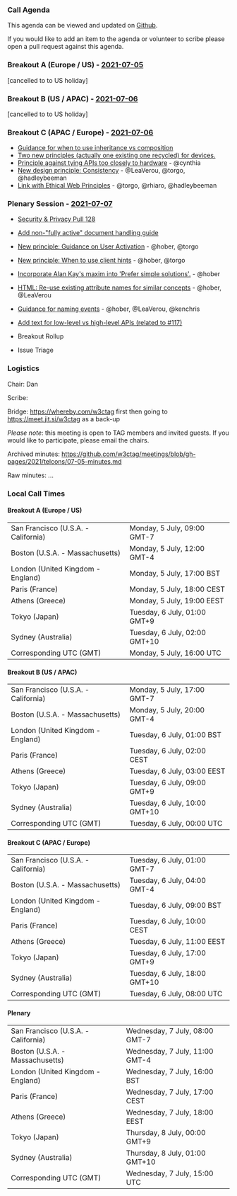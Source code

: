 ### Call Agenda

This agenda can be viewed and updated on [Github](https://github.com/w3ctag/meetings/blob/gh-pages/2021/telcons/07-05-agenda.md).

If you would like to add an item to the agenda or volunteer to scribe please open a pull request against this agenda.

### Breakout A (Europe / US) - [2021-07-05](https://www.timeanddate.com/worldclock/converter.html?iso=20210705T160000&p1=224&p2=43&p3=136&p4=195&p5=26&p6=248&p7=240)

[cancelled to to US holiday]

### Breakout B (US / APAC) - [2021-07-06](https://www.timeanddate.com/worldclock/converter.html?iso=20210706T000000&p1=224&p2=43&p3=136&p4=195&p5=26&p6=248&p7=240)

[cancelled to to US holiday]

### Breakout C (APAC / Europe) - [2021-07-06](https://www.timeanddate.com/worldclock/converter.html?iso=20210706T080000&p1=224&p2=43&p3=136&p4=195&p5=26&p6=248&p7=240)

* [Guidance for when to use inheritance vs composition](https://github.com/w3ctag/design-principles/issues/298)
* [Two new principles (actually one existing one recycled) for devices.](https://github.com/w3ctag/design-principles/pull/320)
* [Principle against tying APIs too closely to hardware](https://github.com/w3ctag/design-principles/issues/308) - @cynthia
* [New design principle: Consistency](https://github.com/w3ctag/design-principles/issues/285) - @LeaVerou, @torgo, @hadleybeeman
* [Link with Ethical Web Principles](https://github.com/w3ctag/design-principles/issues/282) - @torgo, @rhiaro, @hadleybeeman

### Plenary Session - [2021-07-07](https://www.timeanddate.com/worldclock/converter.html?iso=20210707T150000&p1=224&p2=43&p3=136&p4=195&p5=26&p6=248&p7=240)

* [Security & Privacy Pull 128](https://github.com/w3ctag/security-questionnaire/pull/128)
* [Add non-"fully active" document handling guide](https://github.com/w3ctag/design-principles/pull/317)
* [New principle: Guidance on User Activation](https://github.com/w3ctag/design-principles/issues/314) - @hober, @torgo
* [New principle: When to use client hints](https://github.com/w3ctag/design-principles/issues/307) - @hober, @torgo
* [Incorporate Alan Kay's maxim into 'Prefer simple solutions'.](https://github.com/w3ctag/design-principles/pull/306) - @hober
* [HTML: Re-use existing attribute names for similar concepts](https://github.com/w3ctag/design-principles/issues/281) - @hober, @LeaVerou
* [Guidance for naming events](https://github.com/w3ctag/design-principles/issues/280) - @hober, @LeaVerou, @kenchris
* [Add text for low-level vs high-level APIs (related to #117)](https://github.com/w3ctag/design-principles/pull/291)

* Breakout Rollup
* Issue Triage

### Logistics

Chair: Dan

Scribe:

Bridge: https://whereby.com/w3ctag first then going to https://meet.jit.si/w3ctag as a back-up

*Please note*: this meeting is open to TAG members and invited guests. If you would like to participate, please email the chairs.

Archived minutes: https://github.com/w3ctag/meetings/blob/gh-pages/2021/telcons/07-05-minutes.md

Raw minutes: ...


### Local Call Times

#### Breakout A (Europe / US)

<table>
<tr><td> San Francisco (U.S.A. - California) <td> Monday, 5 July, 09:00 GMT-7</td></tr>
<tr><td> Boston (U.S.A. - Massachusetts) <td> Monday, 5 July, 12:00 GMT-4</td></tr>
<tr><td> London (United Kingdom - England) <td> Monday, 5 July, 17:00 BST</td></tr>
<tr><td> Paris (France) <td> Monday, 5 July, 18:00 CEST</td></tr>
<tr><td> Athens (Greece) <td> Monday, 5 July, 19:00 EEST</td></tr>
<tr><td> Tokyo (Japan) <td> Tuesday, 6 July, 01:00 GMT+9</td></tr>
<tr><td> Sydney (Australia) <td> Tuesday, 6 July, 02:00 GMT+10</td></tr>
<tr><td> Corresponding UTC (GMT) <td> Monday, 5 July, 16:00 UTC</td></tr>
</table>

#### Breakout B (US / APAC)

<table>
<tr><td> San Francisco (U.S.A. - California) <td> Monday, 5 July, 17:00 GMT-7</td></tr>
<tr><td> Boston (U.S.A. - Massachusetts) <td> Monday, 5 July, 20:00 GMT-4</td></tr>
<tr><td> London (United Kingdom - England) <td> Tuesday, 6 July, 01:00 BST</td></tr>
<tr><td> Paris (France) <td> Tuesday, 6 July, 02:00 CEST</td></tr>
<tr><td> Athens (Greece) <td> Tuesday, 6 July, 03:00 EEST</td></tr>
<tr><td> Tokyo (Japan) <td> Tuesday, 6 July, 09:00 GMT+9</td></tr>
<tr><td> Sydney (Australia) <td> Tuesday, 6 July, 10:00 GMT+10</td></tr>
<tr><td> Corresponding UTC (GMT) <td> Tuesday, 6 July, 00:00 UTC</td></tr>
</table>

#### Breakout C (APAC / Europe)

<table>
<tr><td> San Francisco (U.S.A. - California) <td> Tuesday, 6 July, 01:00 GMT-7</td></tr>
<tr><td> Boston (U.S.A. - Massachusetts) <td> Tuesday, 6 July, 04:00 GMT-4</td></tr>
<tr><td> London (United Kingdom - England) <td> Tuesday, 6 July, 09:00 BST</td></tr>
<tr><td> Paris (France) <td> Tuesday, 6 July, 10:00 CEST</td></tr>
<tr><td> Athens (Greece) <td> Tuesday, 6 July, 11:00 EEST</td></tr>
<tr><td> Tokyo (Japan) <td> Tuesday, 6 July, 17:00 GMT+9</td></tr>
<tr><td> Sydney (Australia) <td> Tuesday, 6 July, 18:00 GMT+10</td></tr>
<tr><td> Corresponding UTC (GMT) <td> Tuesday, 6 July, 08:00 UTC</td></tr>
</table>

#### Plenary

<table>
<tr><td> San Francisco (U.S.A. - California) <td> Wednesday, 7 July, 08:00 GMT-7</td></tr>
<tr><td> Boston (U.S.A. - Massachusetts) <td> Wednesday, 7 July, 11:00 GMT-4</td></tr>
<tr><td> London (United Kingdom - England) <td> Wednesday, 7 July, 16:00 BST</td></tr>
<tr><td> Paris (France) <td> Wednesday, 7 July, 17:00 CEST</td></tr>
<tr><td> Athens (Greece) <td> Wednesday, 7 July, 18:00 EEST</td></tr>
<tr><td> Tokyo (Japan) <td> Thursday, 8 July, 00:00 GMT+9</td></tr>
<tr><td> Sydney (Australia) <td> Thursday, 8 July, 01:00 GMT+10</td></tr>
<tr><td> Corresponding UTC (GMT) <td> Wednesday, 7 July, 15:00 UTC</td></tr>
</table>
